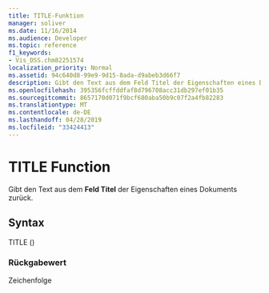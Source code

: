 ```yaml
---
title: TITLE-Funktion
manager: soliver
ms.date: 11/16/2014
ms.audience: Developer
ms.topic: reference
f1_keywords:
- Vis_DSS.chm82251574
localization_priority: Normal
ms.assetid: 94c640d8-99e9-9d15-8ada-d9abeb3d66f7
description: Gibt den Text aus dem Feld Titel der Eigenschaften eines Dokuments zurück.
ms.openlocfilehash: 395356fcffddfaf8d796708acc31db297ef01b35
ms.sourcegitcommit: 8657170d071f9bcf680aba50b9c07f2a4fb82283
ms.translationtype: MT
ms.contentlocale: de-DE
ms.lasthandoff: 04/28/2019
ms.locfileid: "33424413"
---
```

# <a name="title-function"></a>TITLE Function

Gibt den Text aus dem **Feld Titel** der Eigenschaften eines Dokuments zurück. 
  
## <a name="syntax"></a>Syntax

TITLE ()
  
### <a name="return-value"></a>Rückgabewert

Zeichenfolge
  

